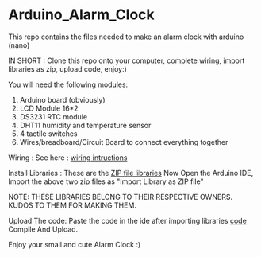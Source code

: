 # Arduino_Alarm_Clock

This repo contains the files needed to make an alarm clock with arduino (nano)

IN SHORT : Clone this repo onto your computer, complete wiring, import libraries as zip, upload code, enjoy:)

You will need the following modules:
1. Arduino board (obviously)
2. LCD Module 16*2
3. DS3231 RTC module
4. DHT11 humidity and temperature sensor
5. 4 tactile switches
6. Wires/breadboard/Circuit Board to connect everything together

Wiring :
See here : [wiring intructions](Wiring_Instructions.txt)

Install Libraries :
These are the [ZIP file libraries](External_Libraries)
Now Open the Arduino IDE, Import the above two zip files as "Import Library as ZIP file"

NOTE: THESE LIBRARIES BELONG TO THEIR RESPECTIVE OWNERS. KUDOS TO THEM FOR MAKING THEM.

Upload The code:
Paste the code in the ide after importing libraries [code](Arduino_Alarm_Clock.ino)
Compile And Upload.

Enjoy your small and cute Alarm Clock :)
